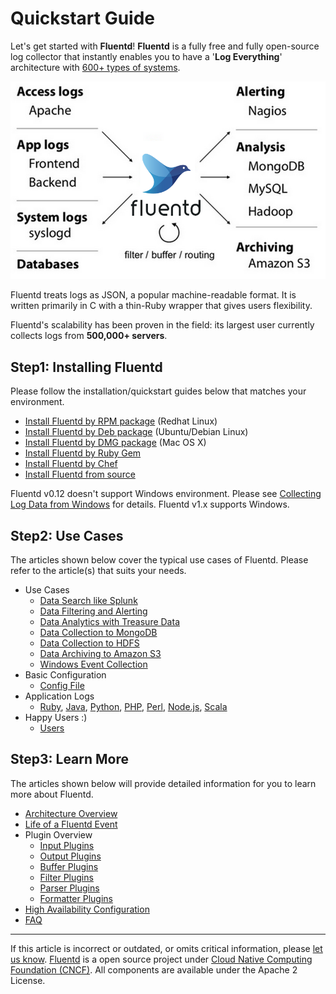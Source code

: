 # Quickstart Guide

Let's get started with **Fluentd**! **Fluentd** is a fully free and fully open-source log collector that instantly enables you to have a '**Log Everything**' architecture with [600+ types of systems](http://fluentd.org/plugin/).

![](/images/fluentd-architecture.png)

Fluentd treats logs as JSON, a popular machine-readable format. It is
written primarily in C with a thin-Ruby wrapper that gives users flexibility.

Fluentd's scalability has been proven in the field: its largest user
currently collects logs from **500,000+ servers**.


## Step1: Installing Fluentd

Please follow the installation/quickstart guides below that matches your
environment.

-   [Install Fluentd by RPM package](/articles/install-by-rpm.md) (Redhat Linux)
-   [Install Fluentd by Deb package](/articles/install-by-deb.md) (Ubuntu/Debian Linux)
-   [Install Fluentd by DMG package](/articles/install-by-dmg.md) (Mac OS X)
-   [Install Fluentd by Ruby Gem](/articles/install-by-gem.md)
-   [Install Fluentd by Chef](/articles/install-by-chef.md)
-   [Install Fluentd from source](/articles/install-from-source.md)

Fluentd v0.12 doesn't support Windows environment. Please see
[Collecting Log Data from Windows](/use-cases/windows.md) for details. Fluentd v1.x supports Windows.

## Step2: Use Cases

The articles shown below cover the typical use cases of Fluentd. Please
refer to the article(s) that suits your needs.

-   Use Cases
    -   [Data Search like Splunk](/articles/free-alternative-to-splunk-by-fluentd.md)
    -   [Data Filtering and Alerting](/articles/splunk-like-grep-and-alert-email.md)
    -   [Data Analytics with Treasure Data](/articles/http-to-td.md)
    -   [Data Collection to MongoDB](/articles/apache-to-mongodb.md)
    -   [Data Collection to HDFS](/articles/http-to-hdfs.md)
    -   [Data Archiving to Amazon S3](/articles/apache-to-s3.md)
    -   [Windows Event Collection](/use-cases/windows.md)
-   Basic Configuration
    -   [Config File](/configuration/config-file.md)
-   Application Logs
    -   [Ruby](/articles/ruby.md), [Java](/articles/java.md), [Python](/articles/python.md), [PHP](/articles/php.md),
        [Perl](/articles/perl.md), [Node.js](/articles/nodejs.md), [Scala](/articles/scala.md)
-   Happy Users :)
    -   [Users](/articles/users.md)

## Step3: Learn More

The articles shown below will provide detailed information for you to
learn more about Fluentd.

-   [Architecture Overview](https://www.fluentd.org/architecture)
-   [Life of a Fluentd Event](/overview/life-of-a-fluentd-event.md)
-   Plugin Overview
    -   [Input Plugins](/plugins/input/README.md)
    -   [Output Plugins](/plugins/output/README.md)
    -   [Buffer Plugins](/plugins/buffer/README.md)
    -   [Filter Plugins](/plugins/filter/README.md)
    -   [Parser Plugins](/plugins/parser/README.md)
    -   [Formatter Plugins](/plugins/formatter/README.md)
-   [High Availability Configuration](/deployment/high-availability.md)
-   [FAQ](/overview/faq.md)


------------------------------------------------------------------------

If this article is incorrect or outdated, or omits critical information, please [let us know](https://github.com/fluent/fluentd-docs-gitbook/issues?state=open).
[Fluentd](http://www.fluentd.org/) is a open source project under [Cloud Native Computing Foundation (CNCF)](https://cncf.io/). All components are available under the Apache 2 License.
